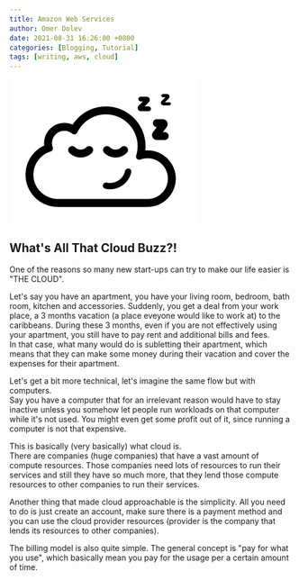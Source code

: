 ```yaml
---
title: Amazon Web Services
author: Omer Dolev
date: 2021-08-31 16:26:00 +0800
categories: [Blogging, Tutorial]
tags: [writing, aws, cloud]
---
```



<img src="/assets/img/whats-all-that-cloud-buzz-pic-1.png" alt="whats-all-that-cloud-buzz" align="middle"/>

## What's All That Cloud Buzz?!

One of the reasons so many new start-ups can try to make our life easier is "THE CLOUD".

Let's say you have an apartment, you have your living room, bedroom, bath room, kitchen and accessories. 
Suddenly, you get a deal from your work place, a 3 months vacation (a place eveyone would like to work at) to the caribbeans. During these 3 months, even if you are not effectively using your apartment, you still have to pay rent and additional bills and fees.  
In that case, what many would do is subletting their apartment, which means that they can make some money during their vacation and cover the expenses for their apartment.

Let's get a bit more technical, let's imagine the same flow but with computers.  
Say you have a computer that for an irrelevant reason would have to stay inactive unless you somehow let people run workloads on that computer while it's not used. You might even get some profit out of it, since running a computer is not that expensive.

This is basically (very basically) what cloud is.  
There are companies (huge companies) that have a vast amount of compute resources. Those companies need lots of resources to run their services and still they have so much more, that they lend those compute resources to other companies to run their services.

Another thing that made cloud approachable is the simplicity. All you need to do is just create an account, make sure there is a payment method and you can use the cloud provider resources (provider is the company that lends its resources to other companies).

The billing model is also quite simple. The general concept is "pay for what you use", which basically mean you pay for the usage per a certain amount of time.